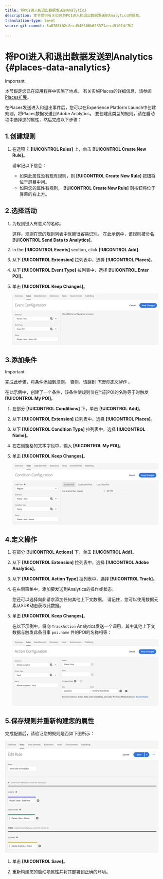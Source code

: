 ```yaml
---
title: 将POI进入和退出数据发送到Analytics
description: 本节提供有关如何将POI进入和退出数据发送到Analytics的信息。
translation-type: tm+mt
source-git-commit: 5a0705f02c8ecd540506b628371aec45107df7b2

---
```



# 将POI进入和退出数据发送到Analytics {#places-data-analytics}


>[!IMPORTANT]
>
>本节假定您已在应用程序中实施了地点。 有关实施Places的详细信息，请参阅 [Places扩展](/help/places-ext-aep-sdks/places-extension/places-extension.md)。

在Places发送进入和退出事件后，您可以在Experience Platform Launch中创建规则，将Places数据发送到Adobe Analytics。 要创建此类型的规则，请在启动项中选择您的属性，然后完成以下步骤：

## 1.创建规则

1. 在选项卡 **[!UICONTROL Rules]** 上，单击 **[!UICONTROL Create New Rule]**。

   请牢记以下信息：

   * 如果此属性没有现有规则，则 **[!UICONTROL Create New Rule]** 按钮将位于屏幕中间。
   * 如果您的属性有规则， **[!UICONTROL Create New Rule]** 则按钮将位于屏幕的右上方。

## 2.选择活动

1. 为规则键入有意义的名称。

   这样，规则在您的规则列表中就能很容易识别。 在此示例中，该规则被命名 **[!UICONTROL Send Data to Analytics]**。

1. In the **[!UICONTROL Events]** section, click **[!UICONTROL Add]**.

1. 从下 **[!UICONTROL Extension]** 拉列表中，选择 **[!UICONTROL Places]**。

1. 从下 **[!UICONTROL Event Type]** 拉列表中，选择 **[!UICONTROL Enter POI]**。

1. 单击 **[!UICONTROL Keep Changes]**。

   !["选择活动"](/help/assets/pt-selectEvent.png)


## 3.添加条件

>[!IMPORTANT]
>
>完成此步骤，将条件添加到规则。 否则，请跳到 *下面的定义操作* 。

在此示例中，创建了一个条件，该条件使规则仅在当前POI的名称等于时触发 **[!UICONTROL My POI]**。

1. 在部分 **[!UICONTROL Conditions]** 下，单击 **[!UICONTROL Add]**。

1. 从下 **[!UICONTROL Extension]** 拉列表中，选择 **[!UICONTROL Places]**。

1. 从下 **[!UICONTROL Condition Type]** 拉列表中，选择 **[!UICONTROL Name]**。

1. 在右侧窗格的文本字段中，输入 **[!UICONTROL My POI]**。

1. 单击 **[!UICONTROL Keep Changes]**。

   !["设置条件"](/help/assets/pt-setCondition.png)


## 4.定义操作

1. 在部分 **[!UICONTROL Actions]** 下，单击 **[!UICONTROL Add]**。

1. 从下 **[!UICONTROL Extension]** 拉列表中，选择 **[!UICONTROL Adobe Analytics]**。

1. 从下 **[!UICONTROL Action Type]** 拉列表中，选择 **[!UICONTROL Track]**。

1. 在右侧窗格中，添加要发送到Analytics的操作或状态。

   您还可以选择向此请求添加任何其他上下文数据。 请记住，您可以使用数据元素从SDK动态获取此数据。

1. 单击 **[!UICONTROL Keep Changes]**。

   在以下示例中，将向 `TrackAction` Analytics发送一个调用，其中其他上下文数据与触发此条目事 `poi.name` 件的POI的名称相等：

   ![“设置操作”](/help/assets/pt-setAction.png)

## 5.保存规则并重新构建您的属性

完成配置后，请验证您的规则是否如下图所示：

![“规则已创建”](/help/assets/pt-ruleComplete.png)

1. 单击 **[!UICONTROL Save]**。

1. 重新构建您的启动项属性并将其部署到正确的环境。
